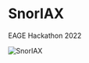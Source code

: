 # SnorIAX
EAGE Hackathon 2022

![SnorIAX](https://github.com/EAGE-Annual-Hackathon/SnorIAX/main/logo.png)


